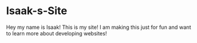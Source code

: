 # Isaak-s-Site
Hey my name is Isaak!
This is my site! I am making this just for fun and want to learn more about developing websites!
